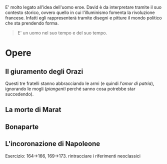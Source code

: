 E' molto legato all'idea dell'uomo eroe.
David è da interpretare tramite il suo contesto storico, ovvero quello in cui l'illuminismo fomenta la rivoluzione francese. Infatti egli rappresenterà tramite disegni e pitture il mondo politico che sta prendendo forma.
> E' un uomo nel suo tempo e del suo tempo.
# Opere
## Il giuramento degli Orazi
Questi tre fratelli stanno abbracciando le armi (e quindi *l'amor di patria*), ignorando le mogli (*piangenti* perché sanno cosa potrebbe star succedendo).

## La morte di Marat
## Bonaparte
## L'incoronazione di Napoleone
Esercizio: 164->166, 169->173. rintracciare i riferimenti neoclassici
